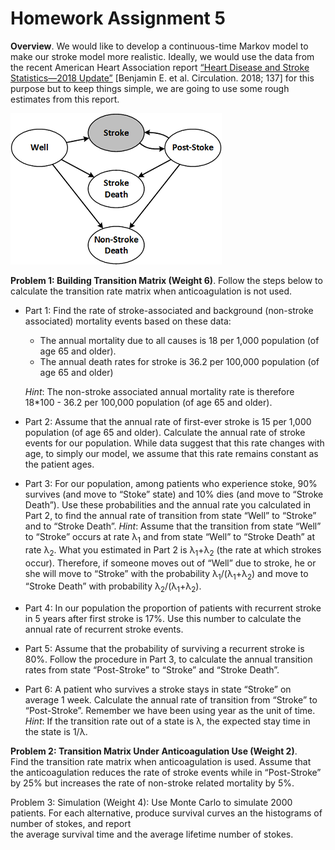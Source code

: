 # Homework Assignment 5

**Overview**. We would like to develop a continuous-time Markov model to make our stroke model more realistic. 
Ideally, we would use the data from the recent American Heart Association report 
[“Heart Disease and Stroke Statistics—2018 Update”](https://www.ahajournals.org/doi/full/10.1161/CIR.0000000000000558)
 [Benjamin E. et al. Circulation. 2018; 137] 
for this purpose but to keep things simple, we are going to use some rough estimates from this report.


![Alt text](Model.png)


**Problem 1: Building Transition Matrix (Weight 6)**. 
Follow the steps below to calculate the transition rate matrix when anticoagulation is not used. 

- Part 1: Find the rate of stroke-associated and background (non-stroke associated) mortality events based on these data:  
    - The annual mortality due to all causes is 18 per 1,000 population (of age 65 and older). 
    - The annual death rates for stroke is 36.2 per 100,000 population (of age 65 and older)
    
    _Hint_: The non-stroke associated annual mortality rate is therefore 
    18*100 - 36.2 per 100,000 population (of age 65 and older). 

- Part 2: Assume that the annual rate of first-ever stroke is 15 per 1,000 population (of age 65 and older). 
Calculate the annual rate of stroke events for our population. 
While data suggest that this rate changes with age, to simply our model, 
we assume that this rate remains constant as the patient ages.

- Part 3: For our population, among patients who experience stoke, 90% survives (and move to “Stoke” state) 
and 10% dies (and move to “Stroke Death”). Use these probabilities and the annual rate you calculated in Part 2, 
to find the annual rate of transition from state “Well” to “Stroke” and to “Stroke Death”.
_Hint_: Assume that the transition from state “Well” to “Stroke” occurs at rate λ<sub>1</sub> and 
from state “Well” to “Stroke Death” at rate λ<sub>2</sub>. 
What you estimated in Part 2 is λ<sub>1</sub>+λ<sub>2</sub> (the rate at which strokes occur). 
Therefore, if someone moves out of “Well” due to stroke, he or she will move to “Stroke” with the 
probability λ<sub>1</sub>/(λ<sub>1</sub>+λ<sub>2</sub>) and move to “Stroke Death” 
with probability λ<sub>2</sub>/(λ<sub>1</sub>+λ<sub>2</sub>).

- Part 4: In our population the proportion of patients with recurrent stroke in 5 years 
after first stroke is 17%. Use this number to calculate the annual rate of recurrent stroke events.  

- Part 5: Assume that the probability of surviving a recurrent stroke is 80%. 
Follow the procedure in Part 3, to calculate the annual transition rates from state 
“Post-Stroke” to “Stroke” and “Stroke Death”. 

- Part 6: A patient who survives a stroke stays in state “Stroke” on average 1 week. 
Calculate the annual rate of transition from “Stroke” to “Post-Stroke”. 
Remember we have been using year as the unit of time. 
_Hint_: If the transition rate out of a state is λ, the expected stay time in the state is 1/λ. 

**Problem 2: Transition Matrix Under Anticoagulation Use (Weight 2)**.  
Find the transition rate matrix when anticoagulation is used. 
Assume that the anticoagulation reduces the rate of stroke events while in “Post-Stroke” 
by 25% but increases the rate of non-stroke related mortality by 5%.

Problem 3: Simulation (Weight 4): Use Monte Carlo to simulate 2000 patients. 
For each alternative, produce survival curves an the histograms of number of stokes, and report  
the average survival time and the average lifetime number of stokes.  
